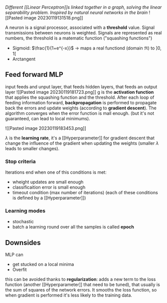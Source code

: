 _Different [[Linear Perceptron]]s linked together in a graph, solving the linear separability problem. Inspired by natural neural networks in the brain_
![[Pasted image 20230119131518.png]]

A neuron is a signal processor, associated with a **threshold** value. Signal transmissions between neurons is weighted.
Signals are represented as real numbers, the threshold is a matematic function ("squashing functions")
- Sigmoid: $\frac{1}{1+e^{-x}}$ -> maps a real functiond (domain $\Re$) to $]0,1[$ 
- Arctangent

## Feed forward MLP
input feeds and unput layer, that feeds hidden layers, that feeds an output layer
![[Pasted image 20230119181723.png]]
g is the **activation function** that applies the squashing function and the threshold.
After each loop of feeding information forward, **backpropagation** is performed to propagate back the errors and update weights (according to **gradient descent**).
The algorithm converges when the error function is mall enough. (but it's not guaranteed, can lead to local minimums).

![[Pasted image 20230119183453.png]]

$\lambda$ is the **learning rate**, it's a [[Hyperparameter]] for gradient descent that change the influence of the gradient when updating the weights (smaller $\lambda$ leads to smaller changes).

### Stop criteria
Iterations end when one of this conditions is met:
- wheight updates are small enough
- classificaition error is small enough
- timeout condition (max number of iterations)
(each of these conditions is defined by a [[Hyperparameter]])

### Learning modes
- stochastic
- batch
a learning round over all the samples is called **epoch** 

## Downsides
MLP can
- get stucked on a local minima
- Overfit

this can be avoided thanks to **regularization**:
adds a new term to the loss function (another [[Hyperparameter]] that need to be tuned), that usually is the sum of squares of the network errors. It smooths the loss function, so when gradient is performed it's less likely to the training data.